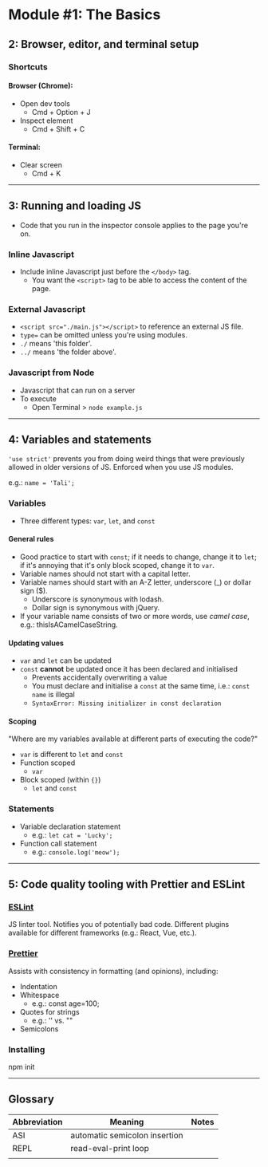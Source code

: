 # Module #1: The Basics

## 2: Browser, editor, and terminal setup
### Shortcuts

#### Browser (Chrome):
- Open dev tools
    - Cmd + Option + J
- Inspect element
    - Cmd + Shift + C

#### Terminal:
- Clear screen
    - Cmd + K

---

## 3: Running and loading JS
- Code that you run in the inspector console applies to the page you're on.

### Inline Javascript
- Include inline Javascript just before the `</body>` tag.
    - You want the `<script>` tag to be able to access the content of the page.

### External Javascript
- `<script src="./main.js"></script>` to reference an external JS file.
- `type=` can be omitted unless you're using modules.
- `./` means 'this folder'.
- `../` means 'the folder above'.

### Javascript from Node
- Javascript that can run on a server
- To execute
    - Open Terminal > `node example.js`

---

## 4: Variables and statements

`'use strict'` prevents you from doing weird things that were previously allowed in older versions of JS. Enforced when you use JS modules.

e.g.: `name = 'Tali';`

### Variables
- Three different types: `var`, `let`, and `const`

#### General rules
- Good practice to start with `const`; if it needs to change, change it to `let`; if it's annoying that it's only block scoped, change it to `var`.
- Variable names should not start with a capital letter.
- Variable names should start with an A-Z letter, underscore (_) or dollar sign ($).
    - Underscore is synonymous with lodash.
    - Dollar sign is synonymous with jQuery.
- If your variable name consists of two or more words, use *camel case*, e.g.: thisIsACamelCaseString.

#### Updating values
- `var` and `let` can be updated
- `const` **cannot** be updated once it has been declared and initialised
    - Prevents accidentally overwriting a value
    - You must declare and initialise a `const` at the same time, i.e.: `const name` is illegal
    - `SyntaxError: Missing initializer in const declaration`

#### Scoping
"Where are my variables available at different parts of executing the code?"
- `var` is different to `let` and `const`
- Function scoped
    - `var`
- Block scoped (within `{}`)
    - `let` and `const`

### Statements
- Variable declaration statement
    - e.g.: `let cat = 'Lucky';`
- Function call statement
    - e.g.: `console.log('meow');`

---

## 5: Code quality tooling with Prettier and ESLint

### [ESLint](https://eslint.org/demo)
JS linter tool. Notifies you of potentially bad code. Different plugins available for different frameworks (e.g.: React, Vue, etc.).

### [Prettier](https://prettier.io/playground/)
Assists with consistency in formatting (and opinions), including:
- Indentation
- Whitespace
    - e.g.: const age=100;
- Quotes for strings
    - e.g.: '' vs. ""
- Semicolons

### Installing
npm init

---

## Glossary
| Abbreviation | Meaning | Notes |
|---|---|---|
| ASI | automatic semicolon insertion |   |
| REPL | read-eval-print loop |   |
|   |   |   |
